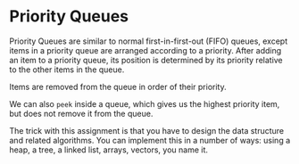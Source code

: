 Priority Queues
==========

Priority Queues are similar to normal first-in-first-out (FIFO) queues, except 
items in a priority queue are arranged according to a priority. After adding an
item to a priority queue, its position is determined by its priority relative to
the other items in the queue.

Items are removed from the queue in order of their priority.

We can also `peek` inside a queue, which gives us the highest priority item, but
does not remove it from the queue.

The trick with this assignment is that you have to design the data structure and
related algorithms. You can implement this in a number of ways: using a heap, a tree,
a linked list, arrays, vectors, you name it.

